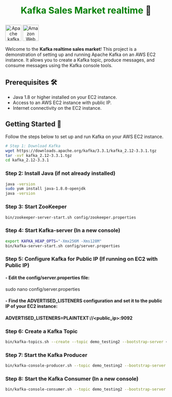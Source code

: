 # <p align="center"><span style="color:green">Kafka Sales Market realtime</span> 👋</p>


<a align="center" title="Apache Software Foundation, Apache License 2.0 &lt;http://www.apache.org/licenses/LICENSE-2.0&gt;, via Wikimedia Commons" href="https://commons.wikimedia.org/wiki/File:Apache_kafka.svg"><img width="50" alt="Apache kafka" src="https://upload.wikimedia.org/wikipedia/commons/thumb/0/05/Apache_kafka.svg/128px-Apache_kafka.svg.png"></a>
<a align="center" title="Amazon.com Inc., Apache License 2.0 &lt;http://www.apache.org/licenses/LICENSE-2.0&gt;, via Wikimedia Commons" href="https://commons.wikimedia.org/wiki/File:Amazon_Web_Services_Logo.svg"><img width="50" alt="Amazon Web Services Logo" src="https://upload.wikimedia.org/wikipedia/commons/thumb/9/93/Amazon_Web_Services_Logo.svg/512px-Amazon_Web_Services_Logo.svg.png"></a>

Welcome to the **Kafka realtime sales market**! This project is a demonstration of setting up and running Apache Kafka on an AWS EC2 instance. It allows you to create a Kafka topic, produce messages, and consume messages using the Kafka console tools.

## Prerequisites 🛠️

- Java 1.8 or higher installed on your EC2 instance.
- Access to an AWS EC2 instance with public IP.
- Internet connectivity on the EC2 instance.

## Getting Started 🚀

Follow the steps below to set up and run Kafka on your AWS EC2 instance.

```bash
# Step 1: Download Kafka
wget https://downloads.apache.org/kafka/3.3.1/kafka_2.12-3.3.1.tgz
tar -xvf kafka_2.12-3.3.1.tgz
cd kafka_2.12-3.3.1
```

### Step 2: Install Java (if not already installed)
```bash
java -version
sudo yum install java-1.8.0-openjdk
java -version
```

### Step 3: Start ZooKeeper
```bash
bin/zookeeper-server-start.sh config/zookeeper.properties
```

### Step 4: Start Kafka-server (In a new console)
```bash
export KAFKA_HEAP_OPTS="-Xmx256M -Xms128M"
bin/kafka-server-start.sh config/server.properties
```

### Step 5: Configure Kafka for Public IP (If running on EC2 with Public IP)
#### - Edit the config/server.properties file:
sudo nano config/server.properties
#### - Find the ADVERTISED_LISTENERS configuration and set it to the public IP of your EC2 instance:
#### ADVERTISED_LISTENERS=PLAINTEXT://<public_ip>:9092

### Step 6: Create a Kafka Topic
```bash
bin/kafka-topics.sh --create --topic demo_testing2 --bootstrap-server <public_ip>:9092 --replication-factor 1 --partitions 1
```
### Step 7: Start the Kafka Producer
```bash
bin/kafka-console-producer.sh --topic demo_testing2 --bootstrap-server <public_ip>:9092
```
### Step 8: Start the Kafka Consumer (In a new console)
```bash
bin/kafka-console-consumer.sh --topic demo_testing2 --bootstrap-server <public_ip>:9092
```
